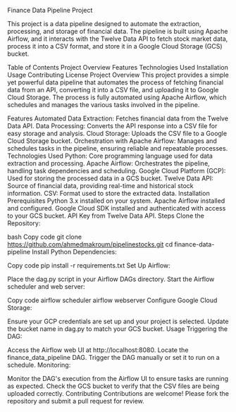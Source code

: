 Finance Data Pipeline Project

This project is a data pipeline designed to automate the extraction, processing, and storage of financial data. The pipeline is built using Apache Airflow, and it interacts with the Twelve Data API to fetch stock market data, process it into a CSV format, and store it in a Google Cloud Storage (GCS) bucket.

Table of Contents
Project Overview
Features
Technologies Used
Installation
Usage
Contributing
License
Project Overview
This project provides a simple yet powerful data pipeline that automates the process of fetching financial data from an API, converting it into a CSV file, and uploading it to Google Cloud Storage. The process is fully automated using Apache Airflow, which schedules and manages the various tasks involved in the pipeline.

Features
Automated Data Extraction: Fetches financial data from the Twelve Data API.
Data Processing: Converts the API response into a CSV file for easy storage and analysis.
Cloud Storage: Uploads the CSV file to a Google Cloud Storage bucket.
Orchestration with Apache Airflow: Manages and schedules tasks in the pipeline, ensuring reliable and repeatable processes.
Technologies Used
Python: Core programming language used for data extraction and processing.
Apache Airflow: Orchestrates the pipeline, handling task dependencies and scheduling.
Google Cloud Platform (GCP): Used for storing the processed data in a GCS bucket.
Twelve Data API: Source of financial data, providing real-time and historical stock information.
CSV: Format used to store the extracted data.
Installation
Prerequisites
Python 3.x installed on your system.
Apache Airflow installed and configured.
Google Cloud SDK installed and authenticated with access to your GCS bucket.
API Key from Twelve Data API.
Steps
Clone the Repository:


bash
Copy code
git clone https://github.com/ahmedmakroum/pipelinestocks.git
cd finance-data-pipeline
Install Python Dependencies:



Copy code
pip install -r requirements.txt
Set Up Airflow:

Place the dag.py script in your Airflow DAGs directory.
Start the Airflow scheduler and web server:


Copy code
airflow scheduler
airflow webserver
Configure Google Cloud Storage:

Ensure your GCP credentials are set up and your project is selected.
Update the bucket name in dag.py to match your GCS bucket.
Usage
Triggering the DAG:


Access the Airflow web UI at http://localhost:8080.
Locate the finance_data_pipeline DAG.
Trigger the DAG manually or set it to run on a schedule.
Monitoring:


Monitor the DAG's execution from the Airflow UI to ensure tasks are running as expected.
Check the GCS bucket to verify that the CSV files are being uploaded correctly.
Contributing
Contributions are welcome! Please fork the repository and submit a pull request for review.


